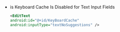 - is Keyboard Cache Is Disabled for Text Input Fields
	```xml
	<EditText
	android:id="@+id/KeyBoardCache"
	android:inputType="textNoSuggestions" />
	```
